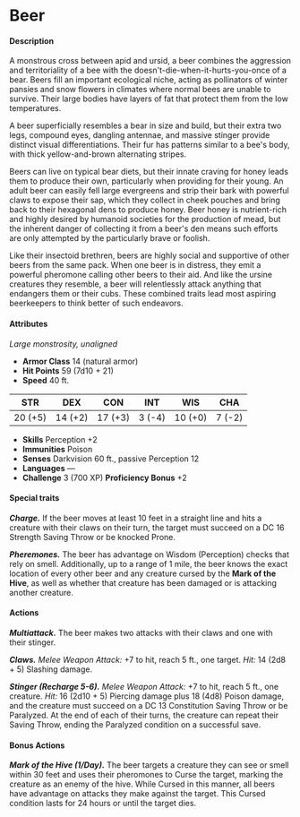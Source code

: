 # Beer

#### Description

A monstrous cross between apid and ursid, a beer combines the aggression and territoriality of a bee with the doesn't-die-when-it-hurts-you-once of a bear. Beers fill an important ecological niche, acting as pollinators of winter pansies and snow flowers in climates where normal bees are unable to survive. Their large bodies have layers of fat that protect them from the low temperatures.

A beer superficially resembles a bear in size and build, but their extra two legs, compound eyes, dangling antennae, and massive stinger provide distinct visual differentiations. Their fur has patterns similar to a bee's body, with thick yellow-and-brown alternating stripes.

Beers can live on typical bear diets, but their innate craving for honey leads them to produce their own, particularly when providing for their young. An adult beer can easily fell large evergreens and strip their bark with powerful claws to expose their sap, which they collect in cheek pouches and bring back to their hexagonal dens to produce honey. Beer honey is nutrient-rich and highly desired by humanoid societies for the production of mead, but the inherent danger of collecting it from a beer's den means such efforts are only attempted by the particularly brave or foolish.

Like their insectoid brethren, beers are highly social and supportive of other beers from the same pack. When one beer is in distress, they emit a powerful pheromone calling other beers to their aid. And like the ursine creatures they resemble, a beer will relentlessly attack anything that endangers them or their cubs. These combined traits lead most aspiring beerkeepers to think better of such endeavors.

#### Attributes

_Large monstrosity, unaligned_

- **Armor Class** 14 (natural armor)
- **Hit Points** 59 (7d10 + 21)
- **Speed** 40 ft.

|  STR  |  DEX  |  CON  | INT  |  WIS  | CHA  |
|:-----:|:-----:|:-----:|:----:|:-----:|:----:|
|20 (+5)|14 (+2)|17 (+3)|3 (-4)|10 (+0)|7 (-2)|

- **Skills** Perception +2
- **Immunities** Poison
- **Senses** Darkvision 60 ft., passive Perception 12
- **Languages** —
- **Challenge** 3 (700 XP) **Proficiency Bonus** +2

#### Special traits

_**Charge.**_ If the beer moves at least 10 feet in a straight line and hits a creature with their claws on their turn, the target must succeed on a DC 16 Strength Saving Throw or be knocked Prone.

_**Pheremones.**_ The beer has advantage on Wisdom (Perception) checks that rely on smell. Additionally, up to a range of 1 mile, the beer knows the exact location of every other beer and any creature cursed by the **Mark of the Hive**, as well as whether that creature has been damaged or is attacking another creature.

#### Actions

_**Multiattack.**_ The beer makes two attacks with their claws and one with their stinger.

_**Claws.**_ _Melee Weapon Attack:_ +7 to hit, reach 5 ft., one target. _Hit:_ 14 (2d8 + 5) Slashing damage.

_**Stinger (Recharge 5-6).**_ _Melee Weapon Attack:_ +7 to hit, reach 5 ft., one creature. _Hit:_ 16 (2d10 + 5) Piercing damage plus 18 (4d8) Poison damage, and the creature must succeed on a DC 13 Constitution Saving Throw or be Paralyzed. At the end of each of their turns, the creature can repeat their Saving Throw, ending the Paralyzed condition on a successful save.

#### Bonus Actions

_**Mark of the Hive (1/Day).**_ The beer targets a creature they can see or smell within 30 feet and uses their pheromones to Curse the target, marking the creature as an enemy of the hive. While Cursed in this manner, all beers have advantage on attacks they make against the target. This Cursed condition lasts for 24 hours or until the target dies.

